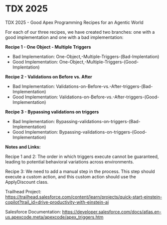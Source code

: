 # TDX 2025
TDX 2025 - Good Apex Programming Recipes for an Agentic World

For each of our three recipes, we have created two branches: one with a good implementation and one with a bad implementation:

**Recipe 1 - One Object - Multiple Triggers**
- Bad Implementation: One-Object,-Multiple-Triggers-(Bad-Implentation)
- Good Implementation: One-Object,-Multiple-Triggers-(Good-Implentation)

**Recipe 2 - Validations on Before vs. After**
- Bad Implementation: Validations-on-Before-vs.-After-triggers-(Bad-Implementation)
- Good Implementation: Validations-on-Before-vs.-After-triggers-(Good-Implementation)

**Recipe 3 - Bypassing validations on triggers**
- Bad Implementation: Bypassing-validations-on-triggers-(Bad-Implementation)
- Good Implementation: Bypassing-validations-on-triggers-(Good-Implementation)


**Notes and Links:**

Recipe 1 and 2: The order in which triggers execute cannot be guaranteed, leading to potential behavioral variations across environments.

Recipe 3: We need to add a manual step in the process. This step should execute a custom action, and this custom action should use the ApplyDiscount class.

Trailhead Project: https://trailhead.salesforce.com/content/learn/projects/quick-start-einstein-copilot?trail_id=drive-productivity-with-einstein-ai

Salesforce Documentation: https://developer.salesforce.com/docs/atlas.en-us.apexcode.meta/apexcode/apex_triggers.htm

